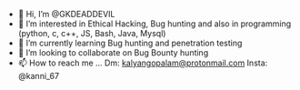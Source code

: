 - 👋 Hi, I’m @GKDEADDEVIL
- 👀 I’m interested in Ethical Hacking, Bug hunting and also in programming (python, c, c++, JS, Bash, Java, Mysql)
- 🌱 I’m currently learning Bug hunting and penetration testing
- 💞️ I’m looking to collaborate on Bug Bounty hunting
- 📫 How to reach me ...
      Dm: kalyangopalam@protonmail.com
      Insta: @kanni_67

<!---
GKDEADDEVIL/GKDEADDEVIL is a ✨ special ✨ repository because its `README.md` (this file) appears on your GitHub profile.
You can click the Preview link to take a look at your changes.
--->

